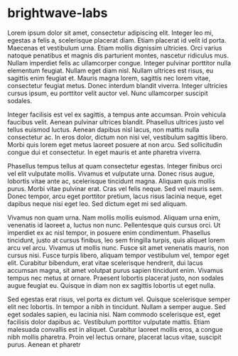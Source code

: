 # brightwave-labs

Lorem ipsum dolor sit amet, consectetur adipiscing elit. Integer leo mi, egestas a felis a, scelerisque placerat diam. Etiam placerat id velit id porta. Maecenas et vestibulum urna. Etiam mollis dignissim ultricies. Orci varius natoque penatibus et magnis dis parturient montes, nascetur ridiculus mus. Nullam imperdiet felis ac ullamcorper congue. Integer pulvinar porttitor nulla elementum feugiat. Nullam eget diam nisl. Nullam ultrices est risus, eu sagittis enim feugiat et. Mauris magna lorem, sagittis nec lorem vitae, consectetur feugiat metus. Donec interdum blandit viverra. Integer ultricies cursus ipsum, eu porttitor velit auctor vel. Nunc ullamcorper suscipit sodales.

Integer facilisis est vel ex sagittis, a tempus ante accumsan. Proin vehicula faucibus velit. Aenean pulvinar ultrices blandit. Phasellus ultrices justo vel tellus euismod luctus. Aenean dapibus nisl lacus, non mattis nulla consectetur ac. In eros dolor, dictum non nisi vel, vestibulum sagittis libero. Morbi quis lorem eget metus laoreet posuere at non arcu. Sed sollicitudin congue dui et consectetur. In eget mauris et ante pharetra viverra.

Phasellus tempus tellus at quam consectetur egestas. Integer finibus orci vel elit vulputate mollis. Vivamus et vulputate urna. Donec risus augue, lobortis vitae ante ac, scelerisque tincidunt magna. Aliquam quis mollis purus. Morbi vitae pulvinar erat. Cras vel felis neque. Sed vel mauris sem. Donec tempor, arcu eget porttitor pretium, lacus risus lacinia neque, eget dapibus neque nisi eget leo. Sed dictum eget mi sed aliquam.

Vivamus non quam urna. Nam mollis mollis euismod. Aliquam urna enim, venenatis id laoreet a, luctus non nunc. Pellentesque quis cursus orci. Ut imperdiet ex ac nisl tempor, in posuere enim condimentum. Phasellus tincidunt, justo at cursus finibus, leo sem fringilla turpis, quis aliquet lorem arcu vel arcu. Vivamus ut mollis nunc. Fusce sit amet venenatis mauris, non cursus nisi. Fusce turpis libero, aliquam tempor vestibulum vel, tempor eget elit. Curabitur bibendum, erat vitae scelerisque hendrerit, dui lacus accumsan magna, sit amet volutpat purus sapien tincidunt enim. Vivamus tempus nec metus at ornare. Praesent lobortis placerat justo, non sodales augue feugiat eu. Quisque in diam non ex sagittis lobortis ut eget nulla.

Sed egestas erat risus, vel porta ex dictum vel. Quisque scelerisque semper elit nec lobortis. In tempor a nibh in tincidunt. Nullam a semper augue. Sed eget sodales sapien, eu lacinia nisi. Nam commodo scelerisque est, eget facilisis dolor dapibus ac. Vestibulum porttitor vulputate mattis. Etiam malesuada convallis est in aliquet. Curabitur laoreet mollis eros, a congue nibh mollis pharetra. Proin vel lectus ornare, placerat lacus vitae, suscipit purus. Aenean et pharetr
